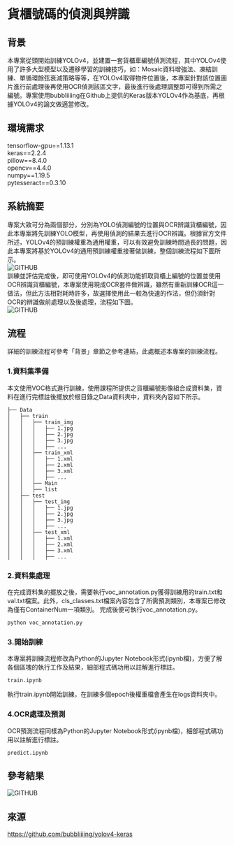 # 貨櫃號碼的偵測與辨識
## 背景
本專案從頭開始訓練YOLOv4，並建置一套貨櫃車編號偵測流程，其中YOLOv4使用了許多大型模型以及遷移學習的訓練技巧，如：Mosaic資料增強法、凍結訓練、單循環餘弦衰減策略等等，在YOLOv4取得物件位置後，本專案針對該位置圖片進行前處理後再使用OCR偵測該區文字，最後進行後處理調整即可得到所需之編號。專案使用bubbliiiing在Github上提供的Keras版本YOLOv4作為基底，再根據YOLOv4的論文做適當修改。  
## 環境需求
tensorflow-gpu==1.13.1  
keras==2.2.4  
pillow==8.4.0  
opencv==4.4.0  
numpy==1.19.5  
pytesseract==0.3.10
## 系統摘要
專案大致可分為兩個部分，分別為YOLO偵測編號的位置與OCR辨識貨櫃編號，因此本專案將先訓練YOLO模型，再使用偵測的結果去進行OCR辨識。根據官方文件所述，YOLOv4的預訓練權重為通用權重，可以有效避免訓練時間過長的問題，因此本專案將基於YOLOv4的通用預訓練權重接著做訓練，整個訓練流程如下圖所示。  
![GITHUB](https://i.imgur.com/4WP6taM.png)  
訓練並評估完成後，即可使用YOLOv4的偵測功能抓取貨櫃上編號的位置並使用OCR辨識貨櫃編號，本專案使用現成OCR套件做辨識，雖然有重新訓練OCR這一做法，但此方法相對耗時許多，故選擇使用此一較為快速的作法，但仍須針對OCR的辨識做前處理以及後處理，流程如下圖。  
![GITHUB](https://i.imgur.com/DVqZnim.png)  
## 流程
詳細的訓練流程可參考「背景」章節之參考連結，此處概述本專案的訓練流程。
### 1.資料集準備
本文使用VOC格式進行訓練，使用課程所提供之貨櫃編號影像組合成資料集，資料在進行完標註後擺放於根目錄之Data資料夾中，資料夾內容如下所示。  
```
├── Data  
│   ├── train 
│   │   ├── train_img
│   │   │   ├── 1.jpg  
│   │   │   ├── 2.jpg  
│   │   │   ├── 3.jpg   
│   │   │   ├── ...  
│   │   ├── train_xml
│   │   │   ├── 1.xml 
│   │   │   ├── 2.xml  
│   │   │   ├── 3.xml  
│   │   │   ├── ...  
│   │   ├── Main 
│   │   ├── list 
│   ├── test
│   │   ├── test_img
│   │   │   ├── 1.jpg  
│   │   │   ├── 2.jpg  
│   │   │   ├── 3.jpg   
│   │   │   ├── ...  
│   │   ├── test_xml
│   │   │   ├── 1.xml 
│   │   │   ├── 2.xml  
│   │   │   ├── 3.xml  
│   │   │   ├── ...
```
### 2.資料集處理
在完成資料集的擺放之後，需要執行voc_annotation.py獲得訓練用的train.txt和val.txt檔案。此外，cls_classes.txt檔案內容包含了所需預測類別，本專案已修改為僅有ContainerNum一項類別。
完成後便可執行voc_annotation.py。
```python
python voc_annotation.py
```
### 3.開始訓練
本專案將訓練流程修改為Python的Jupyter Notebook形式(ipynb檔)，方便了解各個區塊的執行工作及結果，細部程式碼功用以註解進行標註。
```
train.ipynb
```
執行train.ipynb開始訓練，在訓練多個epoch後權重檔會產生在logs資料夾中。
### 4.OCR處理及預測
OCR預測流程同樣為Python的Jupyter Notebook形式(ipynb檔)，細部程式碼功用以註解進行標註。
```
predict.ipynb
```
## 參考結果
![GITHUB](https://i.imgur.com/Izemoyq.png)
## 來源
https://github.com/bubbliiiing/yolov4-keras
